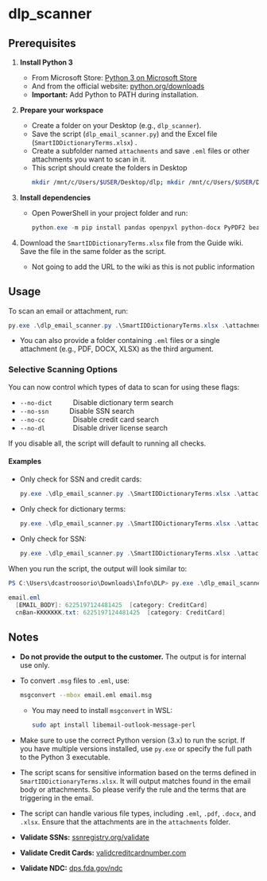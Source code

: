 # dlp_scanner

## Prerequisites

1. **Install Python 3**
   - From Microsoft Store: [Python 3 on Microsoft Store](https://apps.microsoft.com/detail/9PNRBTZXMB4Z?hl=en-us&gl=GB&ocid=pdpshare)
   - And from the official website: [python.org/downloads](https://www.python.org/downloads/)
   - **Important:** Add Python to PATH during installation.

2. **Prepare your workspace**
   - Create a folder on your Desktop (e.g., `dlp_scanner`).
   - Save the script (`dlp_email_scanner.py`) and the Excel file (`SmartIDDictionaryTerms.xlsx`) .
   - Create a subfolder named `attachments` and save `.eml` files or other attachments you want to scan in it.
   - This script should create the folders in Desktop
      ```bash
      mkdir /mnt/c/Users/$USER/Desktop/dlp; mkdir /mnt/c/Users/$USER/Desktop/dlp/attachments
      ```
3. **Install dependencies**
   - Open PowerShell in your project folder and run:

     ```powershell
     python.exe -m pip install pandas openpyxl python-docx PyPDF2 beautifulsoup4
     ```
4. Download the `SmartIDDictionaryTerms.xlsx` file from the Guide wiki. Save the file in the same folder as the script.
   - Not going to add the URL to the wiki as this is not public information

## Usage

To scan an email or attachment, run:

```powershell
py.exe .\dlp_email_scanner.py .\SmartIDDictionaryTerms.xlsx .\attachments\email.eml
```

- You can also provide a folder containing `.eml` files or a single attachment (e.g., PDF, DOCX, XLSX) as the third argument.

### Selective Scanning Options

You can now control which types of data to scan for using these flags:

- `--no-dict`   Disable dictionary term search
- `--no-ssn`   Disable SSN search
- `--no-cc`    Disable credit card search
- `--no-dl`    Disable driver license search

If you disable all, the script will default to running all checks.

#### Examples

- Only check for SSN and credit cards:
  ```powershell
  py.exe .\dlp_email_scanner.py .\SmartIDDictionaryTerms.xlsx .\attachments\email.eml --no-dict --no-dl
  ```
- Only check for dictionary terms:
  ```powershell
  py.exe .\dlp_email_scanner.py .\SmartIDDictionaryTerms.xlsx .\attachments\email.eml --no-ssn --no-cc --no-dl
  ```
- Only check for SSN:
  ```powershell
  py.exe .\dlp_email_scanner.py .\SmartIDDictionaryTerms.xlsx .\attachments\email.eml --no-dict --no-cc --no-dl
  ```

When you run the script, the output will look similar to:

```powershell
PS C:\Users\dcastroosorio\Downloads\Info\DLP> py.exe .\dlp_email_scanner.py .\SmartIDDictionaryTerms.xlsx .\attachments\email.eml
 
email.eml
  [EMAIL_BODY]: 6225197124481425  [category: CreditCard]
  cnBan-KKKKKKK.txt: 6225197124481425  [category: CreditCard]
```

## Notes

- **Do not provide the output to the customer.** The output is for internal use only.

- To convert `.msg` files to `.eml`, use:

  ```bash
  msgconvert --mbox email.eml email.msg
  ```
  - You may need to install `msgconvert` in WSL:
    ```bash
    sudo apt install libemail-outlook-message-perl
    ```

- Make sure to use the correct Python version (3.x) to run the script. If you have multiple versions installed, use `py.exe` or specify the full path to the Python 3 executable.
- The script scans for sensitive information based on the terms defined in `SmartIDDictionaryTerms.xlsx`. It will output matches found in the email body or attachments. So please verify the rule and the terms that are triggering in the email.
- The script can handle various file types, including `.eml`, `.pdf`, `.docx`, and `.xlsx`. Ensure that the attachments are in the `attachments` folder.
- **Validate SSNs:** [ssnregistry.org/validate](https://www.ssnregistry.org/validate/)
- **Validate Credit Cards:** [validcreditcardnumber.com](https://www.validcreditcardnumber.com/)
- **Validate NDC:** [dps.fda.gov/ndc](https://dps.fda.gov/ndc/)
